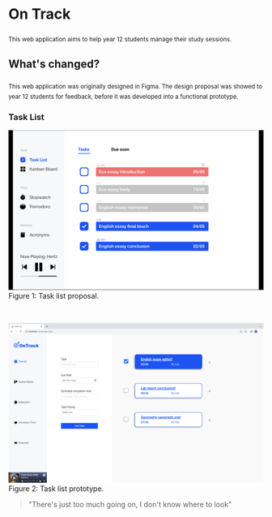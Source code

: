 # On Track 

<sub> This web application aims to help year 12 students manage their study sessions. </sub>

## What's changed?
<sub> This web application was originally designed in Figma. The design proposal was showed to year 12 students for feedback, before it was developed into a functional prototype. </sub>

### Task List

![alt text](images/taskList.png) Figure 1: Task list proposal.

<br>

![alt text](images/taskListSite.png) Figure 2: Task list prototype.

> "There's just too much going on, I don't know where to look"

